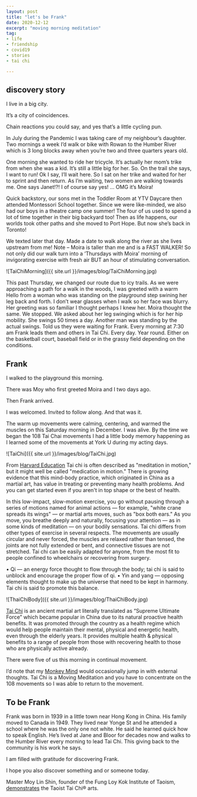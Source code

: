 ```yaml
---
layout: post
title: "let's be Frank"
date: 2020-12-12
excerpt: "moving morning meditation"
tag:
- life
- friendship
- covid19
- stories
- tai chi

---
```

## discovery story

I live in a big city. 

It’s a city of coincidences.

Chain reactions you could say, and yes that’s a little cycling pun.

In July during the Pandemic I was taking care of my neighbour’s daughter. Two mornings a week I’d walk or bike with Rowan to the Humber River which is 3 long blocks away when you’re two and three quarters years old.

One morning she wanted to ride her tricycle. It’s actually her mom’s trike from when she was a kid. It’s still a little big for her. So. On the trail she says, I want to run! Ok I say, I’ll wait here. So I sat on her trike and waited for her to sprint and then return. As I’m waiting, two women are walking towards me. One says Janet!?!  I of course say yes! … OMG it’s Moira!

Quick backstory, our sons met in the Toddler Room at YTV Daycare then attended Montessori School together. Since we were like-minded, we also had our boys in a theatre camp one summer! The four of us used to spend a lot of time together in their big backyard too! Then as life happens, our worlds took other paths and she moved to Port Hope. But now she’s back in Toronto!

We texted later that day. Made a date to walk along the river as she lives upstream from me! Note – Moira is taller than me and is a FAST WALKER! So not only did our walk turn into a ‘Thursdays with Moira’ morning of invigorating exercise with fresh air BUT an hour of stimulating conversation. 

![TaiChiMorning]({{ site.url }}/images/blog/TaiChiMorning.jpg)

This past Thursday, we changed our route due to icy trails. As we were approaching a path for a walk in the woods, I was greeted with a warm Hello from a woman who was standing on the playground step swining her leg back and forth. I don’t wear glasses when I walk so her face was blurry. Her greeting was so familiar I thought perhaps I knew her. Moira thought the same. We stopped. We asked about her leg swinging which is for her hip mobility. She swings 50 times a day. Another man was standing by the actual swings. Told us they were waiting for Frank. Every morning at 7:30 am Frank leads them and others in Tai Chi. Every day. Year round. Either on the basketball court, baseball field or in the grassy field depending on the conditions.

## Frank

I walked to the playground this morning.

There was Moy who first greeted Moira and I two days ago.

Then Frank arrived. 

I was welcomed. Invited to follow along. And that was it.

The warm up movements were calming, centering, and warmed the muscles on this Saturday morning in December. I was alive. By the time we began the 108 Tai Chai movements I had a little body memory happening as I learned some of the movements at York U during my acting days.

![TaiChi]({{ site.url }}/images/blog/TaiChi.jpg)

From [Harvard Education](https://www.health.harvard.edu/staying-healthy/the-health-benefits-of-tai-chi) Tai chi is often described as "meditation in motion," but it might well be called "medication in motion." There is growing evidence that this mind-body practice, which originated in China as a martial art, has value in treating or preventing many health problems. And you can get started even if you aren't in top shape or the best of health.

In this low-impact, slow-motion exercise, you go without pausing through a series of motions named for animal actions — for example, "white crane spreads its wings" — or martial arts moves, such as "box both ears." As you move, you breathe deeply and naturally, focusing your attention — as in some kinds of meditation — on your bodily sensations. Tai chi differs from other types of exercise in several respects. The movements are usually circular and never forced, the muscles are relaxed rather than tensed, the joints are not fully extended or bent, and connective tissues are not stretched. Tai chi can be easily adapted for anyone, from the most fit to people confined to wheelchairs or recovering from surgery.

•	Qi — an energy force thought to flow through the body; tai chi is said to unblock and encourage the proper flow of qi.
•	Yin and yang — opposing elements thought to make up the universe that need to be kept in harmony. Tai chi is said to promote this balance.

![ThaiChiBody]({{ site.url }}/images/blog/ThaiChiBody.jpg)

[Tai Chi](https://www.taichi.ca/about-what-is-tai-chi-taiji-quan-qi-gong-push-hands-yang-chen-wu-sun-hao-mississuaga-brampton-maple-vaughan-etobicoke-toronto/) is an ancient martial art literally translated as “Supreme Ultimate Force” which became popular in China due to its natural proactive health benefits.  It was promoted through the country as a health regime which would help people maintain their mental, physical and energetic health, even through the elderly years.  It provides multiple health & physical benefits to a range of people from those with recovering health to those who are physically active already.

There were five of us this morning in continual movement.

I’d note that my [Monkey Mind](https://laughteryoga.org/vipassana-meditation-taming-monkey-mind/ ) would occasionally jump in with external thoughts.  Tai Chi is a Moving Meditation and you have to concentrate on the 108 movements so I was able to return to the movement.

## To be Frank

Frank was born in 1939 in a little town near Hong Kong in China. His family moved to Canada in 1949. They lived near Yonge St and he attended a school where he was the only one not white. He said he learned quick how to speak English. He’s lived at Jane and Bloor for decades now and walks to the Humber River every morning to lead Tai Chi. This giving back to the community is his work he says. 

I am filled with gratitude for discovering Frank. 

I hope you also discover something and or someone today.

 <i class="fa fa-television" aria-hidden="true"></i>  Master Moy Lin Shin, founder of the Fung Loy Kok Institute of Taoism, [demonstrates]( https://youtu.be/f9BFWJsrmSY ) the Taoist Tai Chi® arts. 

